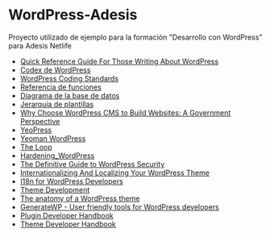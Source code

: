WordPress-Adesis
================

Proyecto utilizado de ejemplo para la formación "Desarrollo con WordPress" para Adesis Netlife

+ [Quick Reference Guide For Those Writing About WordPress](http://wptavern.com/quick-reference-guide-for-those-writing-about-wordpress)
+ [Codex de WordPress](http://codex.wordpress.org)
+ [WordPress Coding Standards](http://codex.wordpress.org/WordPress_Coding_Standards)
+ [Referencia de funciones](http://codex.wordpress.org/Function_Reference)
+ [Diagrama de la base de datos](http://codex.wordpress.org/Database_Description)
+ [Jerarquía de plantillas](http://codex.wordpress.org/Template_Hierarchy)
+ [Why Choose WordPress CMS to Build Websites: A Government Perspective](http://vip.wordpress.com/2014/06/25/wordpress-cms-government-perspective/)
+ [YeoPress](https://github.com/wesleytodd/YeoPress)
+ [Yeoman WordPress](https://github.com/romainberger/yeoman-wordpress)
+ [The Loop](http://codex.wordpress.org/The_Loop)
+ [Hardening_WordPress](http://codex.wordpress.org/Hardening_WordPress)
+ [The Definitive Guide to WordPress Security](http://moz.com/blog/the-definitive-guide-to-wordpress-security)
+ [Internationalizing And Localizing Your WordPress Theme](http://www.smashingmagazine.com/2011/12/29/internationalizing-localizing-wordpress-theme/)
+ [I18n for WordPress Developers](http://codex.wordpress.org/I18n_for_WordPress_Developers)
+ [Theme Development](http://codex.wordpress.org/Theme_Development)
+ [The anatomy of a WordPress theme](https://yoast.com/wordpress-theme-anatomy/)
+ [GenerateWP - User friendly tools for WordPress developers](http://generatewp.com/)
+ [Plugin Developer Handbook](https://make.wordpress.org/docs/plugin-developer-handbook/)
+ [Theme Developer Handbook](http://make.wordpress.org/docs/theme-developer-handbook/)
